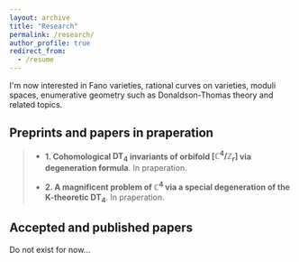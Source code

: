 ```yaml
---
layout: archive
title: "Research"
permalink: /research/
author_profile: true
redirect_from:
  - /resume
---
```


I'm now interested in Fano varieties, rational curves on varieties, moduli spaces, enumerative geometry such as Donaldson-Thomas theory and related topics.

## Preprints and papers in praperation
> + **1. Cohomological $\mathbf{DT}_4$ invariants of orbifold $[\mathbb C^4/\mathbb Z_r]$ via degeneration formula**. In praperation.
>
> + **2. A magnificent problem of $\mathbb C^4$ via a special degeneration of the K-theoretic $\mathbf{DT}_4$**. In praperation.

## Accepted and published papers

Do not exist for now...
